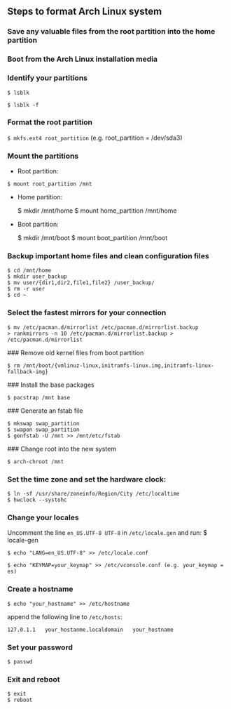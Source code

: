Steps to format Arch Linux system
---------------------------------

### Save any valuable files from the root partition into the home partition

### Boot from the Arch Linux installation media

### Identify your partitions

`$ lsblk`

`$ lsblk -f`

### Format the  root partition

`$ mkfs.ext4 root_partition` (e.g. root_partition = /dev/sda3)

### Mount the partitions

* Root partition:

`$ mount root_partition /mnt`

* Home partition:

    $ mkdir /mnt/home
    $ mount home_partition /mnt/home

* Boot partition:

    $ mkdir /mnt/boot
    $ mount boot_partition /mnt/boot

### Backup important home files and clean configuration files

    $ cd /mnt/home
    $ mkdir user_backup
    $ mv user/{dir1,dir2,file1,file2} /user_backup/
    $ rm -r user
    $ cd ~

### Select the fastest mirrors for your connection

    $ mv /etc/pacman.d/mirrorlist /etc/pacman.d/mirrorlist.backup
    > rankmirrors -n 10 /etc/pacman.d/mirrorlist.backup > /etc/pacman.d/mirrorlist

### Remove old kernel files from boot partition

    $ rm /mnt/boot/{vmlinuz-linux,initramfs-linux.img,initramfs-linux-fallback-img}

### Install the base packages

    $ pacstrap /mnt base

### Generate an fstab file

    $ mkswap swap_partition
    $ swapon swap_partition
    $ genfstab -U /mnt >> /mnt/etc/fstab

### Change root into the new system

    $ arch-chroot /mnt

### Set the time zone and set the hardware clock:

    $ ln -sf /usr/share/zoneinfo/Region/City /etc/localtime
    $ hwclock --systohc

### Change your locales

  Uncomment the line `en_US.UTF-8 UTF-8` in `/etc/locale.gen` and run:
    $ locale-gen

    $ echo "LANG=en_US.UTF-8" >> /etc/locale.conf

    $ echo "KEYMAP=your_keymap" >> /etc/vconsole.conf (e.g. your_keymap = es)

### Create a hostname

    $ echo "your_hostname" >> /etc/hostname

append the following line to `/etc/hosts`:

    127.0.1.1   your_hostanme.localdomain   your_hostname

### Set your password

    $ passwd

### Exit and reboot

    $ exit
    $ reboot
